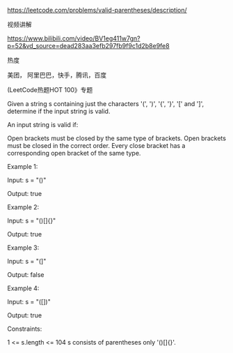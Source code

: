 https://leetcode.com/problems/valid-parentheses/description/

视频讲解

https://www.bilibili.com/video/BV1eg411w7gn?p=52&vd_source=dead283aa3efb297fb9f9c1d2b8e9fe8


热度

美团， 阿里巴巴，快手，腾讯，百度

(LeetCode热题HOT 100》专题


Given a string s containing just the characters '(', ')', '{', '}', '[' and ']', determine if the input string is valid.

An input string is valid if:

Open brackets must be closed by the same type of brackets.
Open brackets must be closed in the correct order.
Every close bracket has a corresponding open bracket of the same type.
 

Example 1:

Input: s = "()"

Output: true

Example 2:

Input: s = "()[]{}"

Output: true

Example 3:

Input: s = "(]"

Output: false

Example 4:

Input: s = "([])"

Output: true

 

Constraints:

1 <= s.length <= 104
s consists of parentheses only '()[]{}'.